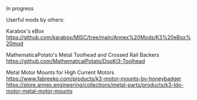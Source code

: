 In progress

Userful mods by others:

Karabox's eBox
https://github.com/karabox/MISC/tree/main/Annex%20Mods/K3%20eBox%20mod

MathematicaPotato's Metal Toolhead and Crossed Rail Backers
https://github.com/MathematicalPotato/DooKi3-Toolhead

Metal Motor Mounts for High Current Motors
https://www.fabreeko.com/products/k3-motor-mounts-by-honeybadger
https://store.annex.engineering/collections/metal-parts/products/k3-ldo-motor-metal-motor-mounts
